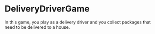 # DeliveryDriverGame
In this game, you play as a delivery driver and you collect packages that need to be delivered to a house.

